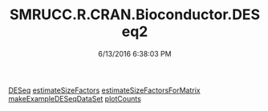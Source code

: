 ﻿---
title: SMRUCC.R.CRAN.Bioconductor.DESeq2
date: 6/13/2016 6:38:03 PM
---

[DESeq](T-SMRUCC.R.CRAN.Bioconductor.DESeq2.DESeq.html)
[estimateSizeFactors](T-SMRUCC.R.CRAN.Bioconductor.DESeq2.estimateSizeFactors.html)
[estimateSizeFactorsForMatrix](T-SMRUCC.R.CRAN.Bioconductor.DESeq2.estimateSizeFactorsForMatrix.html)
[makeExampleDESeqDataSet](T-SMRUCC.R.CRAN.Bioconductor.DESeq2.makeExampleDESeqDataSet.html)
[plotCounts](T-SMRUCC.R.CRAN.Bioconductor.DESeq2.plotCounts.html)
